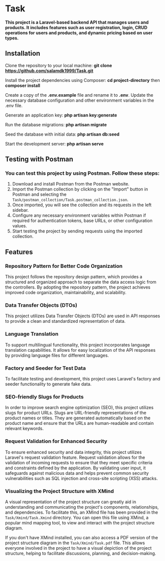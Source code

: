 # Task

**This project is a Laravel-based backend API that manages users and products. It includes features such as user
registration, login, CRUD operations for users and products, and dynamic pricing based on user types.**

## Installation

Clone the repository to your local machine: **git clone https://github.com/salamdk1999/Task.git**

Install the project dependencies using Composer:  **cd project-directory** then **composer install**

Create a copy of the **.env.example** file and rename it to **.env**. Update the necessary database configuration and other
environment variables in the .env file.

Generate an application key: **php artisan key:generate**

Run the database migrations: **php artisan migrate**

Seed the database with initial data: **php artisan db:seed**

Start the development server: **php artisan serve**

## Testing with Postman

### You can test this project by using Postman. Follow these steps:

1. Download and install Postman from the Postman website.
2. Import the Postman collection by clicking on the "Import" button in Postman and selecting the `Task/postman_collection/Task.postman_collection.json`.
3. Once imported, you will see the collection and its requests in the left sidebar.
4. Configure any necessary environment variables within Postman if required for authentication tokens, base URLs, or other configuration values.
5. Start testing the project by sending requests using the imported collection.

## Features

### Repository Pattern for Better Code Organization

This project follows the repository design pattern, which provides a structured and organized approach to separate the data access logic from the controllers. By adopting the repository pattern, the project achieves improved code organization, maintainability, and scalability.

### Data Transfer Objects (DTOs)

This project utilizes Data Transfer Objects (DTOs) are used in API responses to provide a clean and standardized representation of data.

### Language Translation

To support multilingual functionality, this project incorporates language translation capabilities. It allows for easy localization of the API responses by providing language files for different languages.

### Factory and Seeder for Test Data

To facilitate testing and development, this project uses Laravel's factory and seeder functionality to generate fake data.

### SEO-friendly Slugs for Products

In order to improve search engine optimization (SEO), this project utilizes slugs for product URLs. Slugs are URL-friendly representations of the product names or titles. They are generated automatically based on the product name and ensure that the URLs are human-readable and contain relevant keywords.

### Request Validation for Enhanced Security

To ensure enhanced security and data integrity, this project utilizes Laravel's request validation feature. Request validation allows for the validation of incoming requests to ensure that they meet specific criteria and constraints defined by the application. By validating user input, it safeguards against malicious data and helps prevent common security vulnerabilities such as SQL injection and cross-site scripting (XSS) attacks.

### Visualizing the Project Structure with XMind

A visual representation of the project structure can greatly aid in understanding and communicating the project's components, relationships, and dependencies. To facilitate this, an XMind file has been provided in the` Task/Xmind/Task.Xmind` directory. You can open this file using XMind, a popular mind mapping tool, to view and interact with the project structure diagram.

If you don't have XMind installed, you can also access a PDF version of the project structure diagram in the `Task/Xmind/Task.pdf` file. This allows everyone involved in the project to have a visual depiction of the project structure, helping to facilitate discussions, planning, and decision-making.
